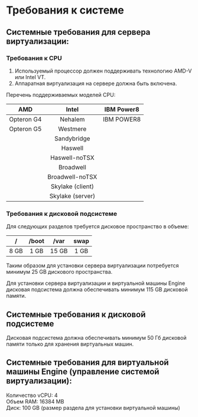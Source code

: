 # Требования к системе

## Системные требования для сервера виртуализации:

### Требования к CPU

1. Используемый процессор должен поддерживать технологию AMD-V или Intel VT.&#x20;
2. Аппаратная виртуализация на сервере должна быть включена.

Перечень поддерживаемых моделей CPU:

|   **AMD**  |       Intel      | IBM Power8 |
| :--------: | :--------------: | :--------: |
| Opteron G4 |      Nehalem     | IBM POWER8 |
| Opteron G5 |     Westmere     |            |
|            |    Sandybridge   |            |
|            |      Haswell     |            |
|            |   Haswell-noTSX  |            |
|            |     Broadwell    |            |
|            |  Broadwell-noTSX |            |
|            | Skylake (client) |            |
|            | Skylake (server) |            |

### Требования к дисковой подсистеме

Для следующих разделов требуется дисковое пространство в объеме:

|   /  | /boot |  /var | swap |
| :--: | :---: | :---: | :--: |
| 8 GB |  1 GB | 15 GB | 1 GB |

Таким образом для установки сервера виртуализации потребуется минимум 25 GB дискового пространства.

Для установки сервера виртуализации и виртуальной машины Engine дисковая подсистема должна обеспечивать минимум 115 GB дисковой памяти.

## Системные требования к дисковой подсистеме

Дисковая подсистема должна обеспечивать минимум 50 Гб дисковой памяти только для хранения виртуальных машин.

## Системные требования для виртуальной машины Engine (управление системой виртуализации):

Количество vCPU: 4\
Объем RAM: 16384 MB\
Диск: 100 GB (размер раздела для установки виртуальной машины)
